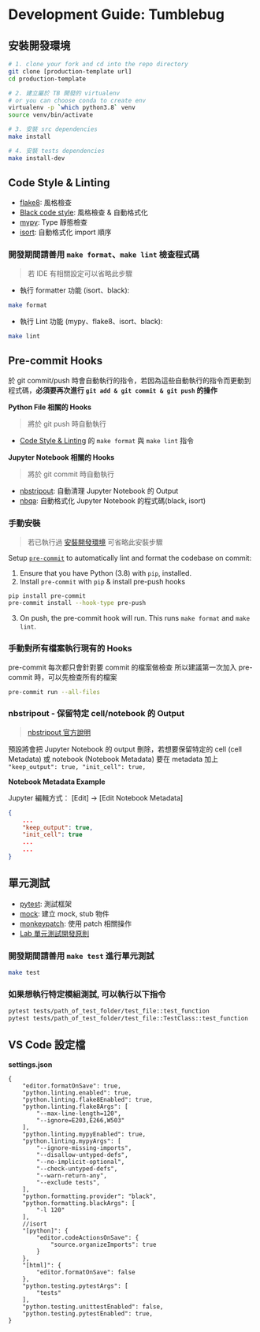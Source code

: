 # Development Guide: Tumblebug

## 安裝開發環境

```sh
# 1. clone your fork and cd into the repo directory
git clone [production-template url]
cd production-template

# 2. 建立屬於 TB 開發的 virtualenv
# or you can choose conda to create env
virtualenv -p `which python3.8` venv
source venv/bin/activate

# 3. 安裝 src dependencies
make install

# 4. 安裝 tests dependencies
make install-dev

```

## Code Style & Linting

- [flake8](https://github.com/PyCQA/flake8): 風格檢查
- [Black code style](https://black.readthedocs.io/en/stable/the_black_code_style.html): 風格檢查 & 自動格式化
- [mypy](https://github.com/python/mypy): Type 靜態檢查 
- [isort](https://pycqa.github.io/isort/): 自動格式化 import 順序

### 開發期間請善用 `make format`、`make lint` 檢查程式碼
> 若 IDE 有相關設定可以省略此步驟
- 執行 formatter 功能 (isort、black):
```sh
make format
```

- 執行 Lint 功能 (mypy、flake8、isort、black):
```sh
make lint
```

## Pre-commit Hooks

於 git commit/push 時會自動執行的指令，若因為這些自動執行的指令而更動到程式碼，**必須要再次進行 `git add & git commit & git push` 的操作**

**Python File 相關的 Hooks**
> 將於 git push 時自動執行
- [Code Style & Linting](#Code%20Style%20&%20Linting) 的 `make format` 與 `make lint` 指令

**Jupyter Notebook 相關的 Hooks**
> 將於 git commit 時自動執行
- [nbstripout](https://github.com/kynan/nbstripout): 自動清理 Jupyter Notebook 的 Output 
- [nbqa](https://github.com/nbQA-dev/nbQA): 自動格式化 Jupyter Notebook 的程式碼(black, isort)

### 手動安裝
> 若已執行過 [安裝開發環境](#安裝開發環境) 可省略此安裝步驟

Setup [`pre-commit`](https://pre-commit.com/) to automatically lint and format the codebase on commit:
1. Ensure that you have Python (3.8) with `pip`, installed.
2. Install `pre-commit` with `pip` &amp; install pre-push hooks
```sh
pip install pre-commit
pre-commit install --hook-type pre-push
```
3. On push, the pre-commit hook will run. This runs `make format` and `make lint`.

### 手動對所有檔案執行現有的 Hooks
pre-commit 每次都只會針對要 commit 的檔案做檢查
所以建議第一次加入 pre-commit 時，可以先檢查所有的檔案

```sh
pre-commit run --all-files
```

### nbstripout - 保留特定 cell/notebook 的 Output
>[nbstripout 官方說明](https://github.com/kynan/nbstripout#keeping-some-output)

預設將會把 Jupyter Notebook 的 output 刪除，若想要保留特定的 cell (cell Metadata) 或 notebook (Notebook Metadata) 要在 metadata 加上 `"keep_output": true, "init_cell": true,`

**Notebook Metadata Example**

Jupyter 編輯方式： [Edit] -> [Edit Notebook Metadata] 

```json
{
    ...
    "keep_output": true, 
    "init_cell": true
    ...
    ...
}
```


## 單元測試
- [pytest](https://docs.pytest.org/en/6.2.x/): 測試框架
- [mock](https://docs.python.org/3/library/unittest.mock.html): 建立 mock, stub 物件
- [monkeypatch](https://docs.pytest.org/en/6.2.x/monkeypatch.html): 使用 patch 相關操作
- [Lab 單元測試開發原則](https://docs.google.com/document/d/1H8RW--xX-yCKvAc8fK58TLMy5HuNGBs5sqNttDQKDNk/edit#heading=h.p1ufptqs4qnb)

### 開發期間請善用 `make test` 進行單元測試

```sh
make test
```

### 如果想執行特定模組測試, 可以執行以下指令
```sh
pytest tests/path_of_test_folder/test_file::test_function
pytest tests/path_of_test_folder/test_file::TestClass::test_function
```


## VS Code 設定檔

**settings.json**

```
{
    "editor.formatOnSave": true,
    "python.linting.enabled": true,
    "python.linting.flake8Enabled": true,
    "python.linting.flake8Args": [
        "--max-line-length=120",
        "--ignore=E203,E266,W503"
    ],
    "python.linting.mypyEnabled": true,
    "python.linting.mypyArgs": [
        "--ignore-missing-imports",
        "--disallow-untyped-defs",
        "--no-implicit-optional",
        "--check-untyped-defs",
        "--warn-return-any",
        "--exclude tests",
    ],
    "python.formatting.provider": "black",
    "python.formatting.blackArgs": [
        "-l 120"
    ],
    //isort 
    "[python]": {
        "editor.codeActionsOnSave": {
            "source.organizeImports": true
        }
    },
    "[html]": {
        "editor.formatOnSave": false
    },
    "python.testing.pytestArgs": [
        "tests"
    ],
    "python.testing.unittestEnabled": false,
    "python.testing.pytestEnabled": true,
}
```

